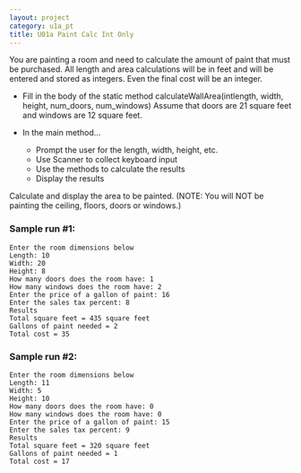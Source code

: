```yaml
---
layout: project
category: u1a_pt
title: U01a Paint Calc Int Only
---
```


You are painting a room and need to calculate the amount of paint that must be purchased. All length and area calculations will be in feet and will be entered and stored as integers. Even the final cost will be an integer.

- Fill in the body of the static method calculateWallArea(intlength, width, height, num_doors, num_windows)
Assume that doors are 21 square feet and windows are 12 square feet.

- In the main method...
  - Prompt the user for the length, width, height, etc.
  - Use Scanner to collect keyboard input
  - Use the methods to calculate the results
  - Display the results


Calculate and display the area to be painted. (NOTE: You will NOT be painting the ceiling, floors, doors or windows.)

### Sample run #1:
```
Enter the room dimensions below
Length: 10
Width: 20
Height: 8
How many doors does the room have: 1
How many windows does the room have: 2
Enter the price of a gallon of paint: 16
Enter the sales tax percent: 8
Results
Total square feet = 435 square feet
Gallons of paint needed = 2
Total cost = 35
```
### Sample run #2:
```
Enter the room dimensions below
Length: 11
Width: 5
Height: 10
How many doors does the room have: 0
How many windows does the room have: 0
Enter the price of a gallon of paint: 15
Enter the sales tax percent: 9
Results
Total square feet = 320 square feet
Gallons of paint needed = 1
Total cost = 17
```
